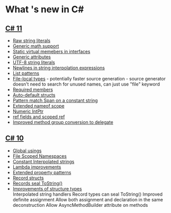 ﻿# What 's new in C#

## [C# 11](https://learn.microsoft.com/en-us/dotnet/csharp/whats-new/csharp-11)


- [Raw string literals](/CSharp11Features/RawStringLiteralsExample.cs)
- [Generic math support](/CSharp11Features/GenericMathSupportExample.cs)
- [Static virtual memebers in interfaces](https://learn.microsoft.com/en-us/dotnet/csharp/whats-new/tutorials/static-virtual-interface-members)
- [Generic attributes](/CSharp11Features/GenericAttributesExample.cs) 
- [UTF-8 string literals](/CSharp11Features/Utf8StringLiteralsExample.cs)
- [Newlines in string interpolation expressions](/CSharp11Features/NewLinesInStringInterpolationExample.cs)
- [List patterns](/CSharp11Features/ListPatternsExample.cs) 
- [File-local types](/CSharp11Features/FileScopedTypes/FileScopedTypesExample.cs) - potentially faster source generation - source generator doesn't need to search for unused names, can just use "file" keyword
- [Required members](/CSharp11Features/RequiredMembersExample.cs)
- [Auto-default structs](/CSharp11Features/AutoDefaultStructExample.cs)
- [Pattern match Span<char> on a constant string](/CSharp11Features/PatternMatchSpanExample.cs)
- [Extended nameof scope](/CSharp11Features/ExtendedNameOfExample.cs)
- [Numeric IntPtr](/CSharp11Features/NumericIntPointerExample.cs)
- [ref fields and scoped ref](/CSharp11Features/RefFieldsAndScopedRefExample.cs)
- [Improved method group conversion to delegate](/CSharp11Features/ImprovedMethodGroupConversionToDelegate.cs)


## [C# 10](https://learn.microsoft.com/en-us/dotnet/csharp/whats-new/csharp-10)
- [Global usings](/CSharp10Features/GlobalUsings.cs)
- [File Scoped Namespaces](/CSharp10Features/FileScopedNamespaces.cs)
- [Constant Interpolated strings](/CSharp10Features/ConstantInterpolatedStrings.cs)
- [Lambda improvements](/CSharp10Features/LambdaImprovements.cs)
- [Extended property patterns](/CSharp10Features/ExtendedPropertyPatterns.cs)
- [Record structs](/CSharp10Features/RecordStructsExample.cs)
- [Records seal ToString()](/CSharp10Features/RecordTypeSealToString.cs)  
- [Improvements of structure types](/CSharp10Features/ImprovementsOfStructureTypes.cs)  
Interpolated string handlers
Record types can seal ToString()
Improved definite assignment
Allow both assignment and declaration in the same deconstruction
Allow AsyncMethodBuilder attribute on methods